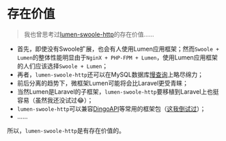 # 存在价值

> 我也曾思考过[lumen-swoole-http](https://github.com/breeze2/lumen-swoole-http)的存在价值……

* 首先，即使没有Swoole扩展，也会有人使用Lumen应用框架；然而`Swoole + Lumen`的整体性能明显由于`NginX + PHP-FPM + Lumen`，使用Lumen应用框架的人们应该选择`Swoole + Lumen`；
* 再者，`lumen-swoole-http`还可以在MySQL数据库[慢查询](/3_coroutine_for_slow_query.md)上略尽绵力；
* 前后分离的趋势下，微框架Lumen可能将会比Laravel更受青睐；
* 当然Lumen是Laravel的子框架，`lumen-swoole-http`要移植到Laravel上也挺容易（虽然我还没试过😂）；
* `lumen-swoole-http`可以兼容[DingoAPI](https://github.com/dingo/api)等常用的框架包（[这我倒试过](/4_work_with_dingo.md)）；
* ……

所以，`lumen-swoole-http`是有存在价值的。

